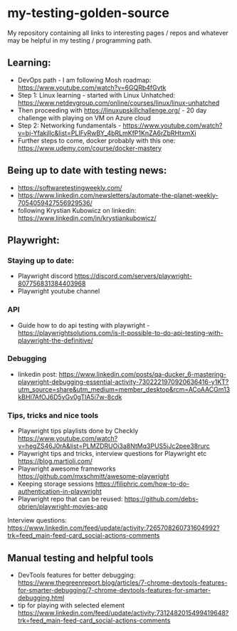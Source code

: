 # my-testing-golden-source
My repository containing all links to interesting pages / repos and whatever may be helpful in my testing / programming path.


## Learning:
- DevOps path - I am following Mosh roadmap: https://www.youtube.com/watch?v=6GQRb4fGvtk
- Step 1: Linux learning - started with Linux Unhatched: https://www.netdevgroup.com/online/courses/linux/linux-unhatched
- Then proceeding with https://linuxupskillchallenge.org/ - 20 day challenge with playing on VM on Azure cloud
- Step 2: Networking fundamentals - https://www.youtube.com/watch?v=bj-Yfakjllc&list=PLIFyRwBY_4bRLmKfP1KnZA6rZbRHtxmXi
- Further steps to come, docker probably with this one: https://www.udemy.com/course/docker-mastery

## Being up to date with testing news:
- https://softwaretestingweekly.com/
- https://www.linkedin.com/newsletters/automate-the-planet-weekly-7054059427556929536/
- following Krystian Kubowicz on linkedin: https://www.linkedin.com/in/krystiankubowicz/

## Playwright:
### Staying up to date:
- Playwright discord https://discord.com/servers/playwright-807756831384403968
- Playwright youtube channel

### API
- Guide how to do api testing with playwright - https://playwrightsolutions.com/is-it-possible-to-do-api-testing-with-playwright-the-definitive/

### Debugging
- linkedin post: https://www.linkedin.com/posts/qa-ducker_6-mastering-playwright-debugging-essential-activity-7302221970920636416-y1KT?utm_source=share&utm_medium=member_desktop&rcm=ACoAACGm13kBHI7AfOJ6D5yGv0gTlA5i7w-8cdk

### Tips, tricks and nice tools
- Playwright tips playlists done by Checkly https://www.youtube.com/watch?v=hegZS46J0rA&list=PLMZDRUOi3a8NtMq3PUS5iJc2pee38rurc
- Playwright tips and tricks, interview questions for Playwright etc https://blog.martioli.com/
- Playwright awesome frameworks https://github.com/mxschmitt/awesome-playwright
- Keeping storage sessions https://filiphric.com/how-to-do-authentication-in-playwright
- Playwright repo that can be reused: https://github.com/debs-obrien/playwright-movies-app

Interview questions: https://www.linkedin.com/feed/update/activity:7265708260731604992?trk=feed_main-feed-card_social-actions-comments

## Manual testing and helpful tools
- DevTools features for better debugging: https://www.thegreenreport.blog/articles/7-chrome-devtools-features-for-smarter-debugging/7-chrome-devtools-features-for-smarter-debugging.html
- tip for playing with selected element https://www.linkedin.com/feed/update/activity:7312482015499419648?trk=feed_main-feed-card_social-actions-comments
